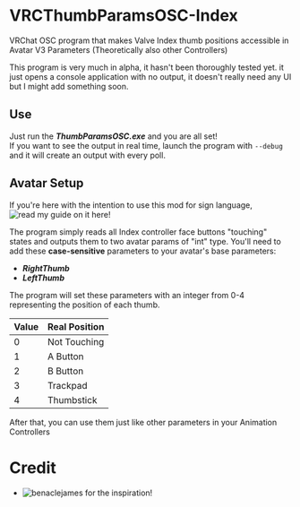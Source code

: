 # VRCThumbParamsOSC-Index
VRChat OSC program that makes Valve Index thumb positions accessible in Avatar V3 Parameters (Theoretically also other Controllers)

This program is very much in alpha, it hasn't been thoroughly tested yet. it just opens a console application with no output, it doesn't really need any UI but I might add something soon.

## Use

Just run the ***ThumbParamsOSC.exe*** and you are all set! <br/>
If you want to see the output in real time, launch the program with ```--debug``` and it will create an output with every poll.

## Avatar Setup

If you're here with the intention to use this mod for sign language, ![read my guide on it here!](https://github.com/I5UCC/VRC-ASL_Gestures)

The program simply reads all Index controller face buttons "touching" states and outputs them to two avatar params of "int" type.
You'll need to add these **case-sensitive** parameters to your avatar's base parameters:

- ***RightThumb***
- ***LeftThumb***

The program will set these parameters with an integer from 0-4 representing the position of each thumb.

| Value | Real Position |
| ----- | ------------- |
| 0     | Not Touching  |
| 1     | A Button      |
| 2     | B Button      |
| 3     | Trackpad      |
| 4     | Thumbstick    |

After that, you can use them just like other parameters in your Animation Controllers

# Credit
- ![benaclejames](https://github.com/benaclejames) for the inspiration!
